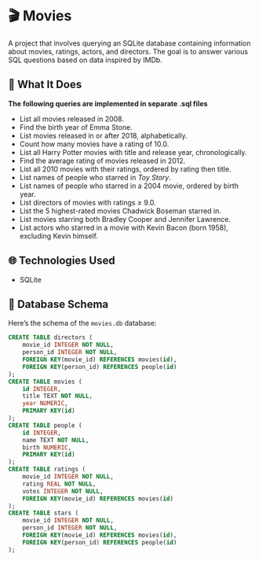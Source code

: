 # 🎬 Movies

A project that involves querying an SQLite database containing information about movies, ratings, actors, and directors. The goal is to answer various SQL questions based on data inspired by IMDb.

## 🧠 What It Does

   **The following queries are implemented in separate .sql files**
   - List all movies released in 2008.
   - Find the birth year of Emma Stone.
   - List movies released in or after 2018, alphabetically.
   - Count how many movies have a rating of 10.0.
   - List all Harry Potter movies with title and release year, chronologically.
   - Find the average rating of movies released in 2012.
   - List all 2010 movies with their ratings, ordered by rating then title.
   - List names of people who starred in *Toy Story*.
   - List names of people who starred in a 2004 movie, ordered by birth year.
   - List directors of movies with ratings ≥ 9.0.
   - List the 5 highest-rated movies Chadwick Boseman starred in.
   - List movies starring both Bradley Cooper and Jennifer Lawrence.
   - List actors who starred in a movie with Kevin Bacon (born 1958), excluding Kevin himself.


## 🌐 Technologies Used

- SQLite

## 📜 Database Schema
Here’s the schema of the `movies.db` database:

```sql
CREATE TABLE directors (
    movie_id INTEGER NOT NULL,
    person_id INTEGER NOT NULL,
    FOREIGN KEY(movie_id) REFERENCES movies(id),
    FOREIGN KEY(person_id) REFERENCES people(id)
);
CREATE TABLE movies (
    id INTEGER,
    title TEXT NOT NULL,
    year NUMERIC,
    PRIMARY KEY(id)
);
CREATE TABLE people (
    id INTEGER,
    name TEXT NOT NULL,
    birth NUMERIC,
    PRIMARY KEY(id)
);
CREATE TABLE ratings (
    movie_id INTEGER NOT NULL,
    rating REAL NOT NULL,
    votes INTEGER NOT NULL,
    FOREIGN KEY(movie_id) REFERENCES movies(id)
);
CREATE TABLE stars (
    movie_id INTEGER NOT NULL,
    person_id INTEGER NOT NULL,
    FOREIGN KEY(movie_id) REFERENCES movies(id),
    FOREIGN KEY(person_id) REFERENCES people(id)
);
